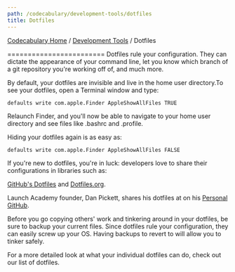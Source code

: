 ```yaml
---
path: /codecabulary/development-tools/dotfiles
title: Dotfiles
---
```

[Codecabulary Home](/codecabulary) / [Development Tools](/codecabulary/development-tools) / Dotfiles

<!-- ---title: Dotfiles -->

========================
Dotfiles rule your configuration. They can dictate the appearance of your command line, let you know which branch of a git repository you're working off of, and much more.

By default, your dotfiles are invisible and live in the home user directory.To see your dotfiles, open a Terminal window and type:

	defaults write com.apple.Finder AppleShowAllFiles TRUE

Relaunch Finder, and you'll now be able to navigate to your home user directory and see files like .bashrc and .profile.

Hiding your dotfiles again is as easy as:

	defaults write com.apple.Finder AppleShowAllFiles FALSE

If you're new to dotfiles, you're in luck: developers love to share their configurations in libraries such as:

[GitHub's Dotfiles](http://dotfiles.github.io) and [Dotfiles.org](http://dotfiles.org).

Launch Academy founder, Dan Pickett, shares his dotfiles at on his [Personal GitHub](https://github.com/dpickett/dotfiles).

Before you go copying others' work and tinkering around in your dotfiles, be sure to backup your current files. Since dotfiles rule your configuration, they can easily screw up your OS. Having backups to revert to will allow you to tinker safely.

For a more detailed look at what your individual dotfiles can do, check out our list of dotfiles.

